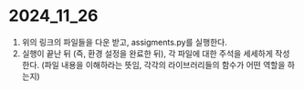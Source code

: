 # 2024_11_26
1. 위의 링크의 파일들을 다운 받고, assigments.py를 실행한다.
2. 실행이 끝난 뒤 (즉, 환경 설정을 완료한 뒤), 각 파일에 대한 주석을 세세하게 작성한다. (파일 내용을 이해하라는 뜻임, 각각의 라이브러리들의 함수가 어떤 역할을 하는지)